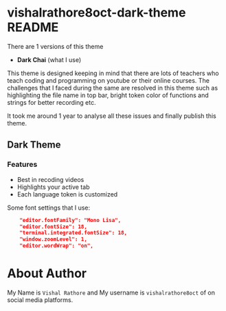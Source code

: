 # vishalrathore8oct-dark-theme README

There are 1 versions of this theme
- **Dark Chai** (what I use)

This theme is designed keeping in mind that there are lots of teachers who teach coding and programming on youtube or their online courses. The challenges that I faced during the same are resolved in this theme such as highlighting the file name in top bar, bright token color of functions and strings for better recording etc.

It took me around 1 year to analyse all these issues and finally publish this theme.

## Dark Theme

### Features
- Best in recoding videos
- Highlights your active tab
- Each language token is customized

Some font settings that I use:
```json
    "editor.fontFamily": "Mono Lisa",
    "editor.fontSize": 18,
    "terminal.integrated.fontSize": 18,
    "window.zoomLevel": 1,
    "editor.wordWrap": "on",

```

# About Author

My Name is `Vishal Rathore` and My username is `vishalrathore8oct` of on social media platforms.
